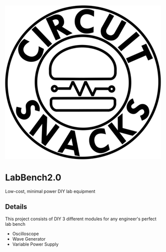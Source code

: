 ![alt text](Circuit_Snacks_Logo.png)

# LabBench2.0
Low-cost, minimal power DIY lab equipment

## Details
This project consists of DIY 3 different modules for any engineer's perfect lab bench

* Oscilloscope 
* Wave Generator
* Variable Power Supply
